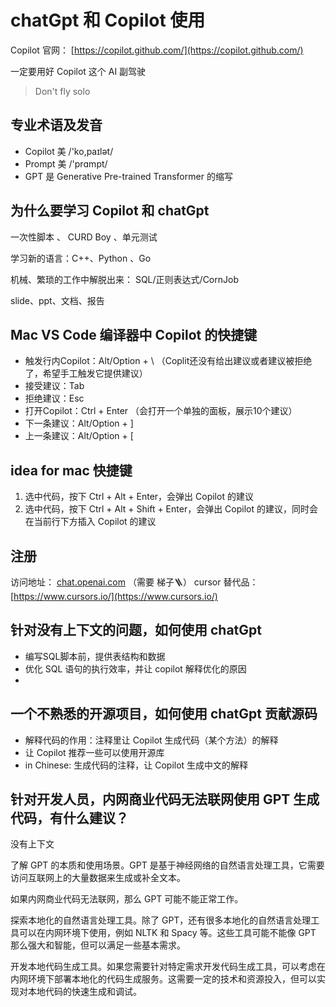 # chatGpt 和 Copilot 使用

Copilot 官网： [https://copilot.github.com/](https://copilot.github.com/) 

一定要用好 Copilot 这个 AI 副驾驶

> Don't fly solo

## 专业术语及发音

- Copilot 美 /'ko,paɪlət/
- Prompt 美 /'prɑmpt/
- GPT 是 Generative Pre-trained Transformer 的缩写

## 为什么要学习 Copilot 和 chatGpt

一次性脚本 、 CURD Boy 、单元测试

学习新的语言：C++、Python 、Go

机械、繁琐的工作中解脱出来： SQL/正则表达式/CornJob

slide、ppt、文档、报告

## Mac VS Code 编译器中 Copilot 的快捷键 

- 触发行内Copilot：Alt/Option + \ （Coplit还没有给出建议或者建议被拒绝了，希望手工触发它提供建议）
- 接受建议：Tab
- 拒绝建议：Esc
- 打开Copilot：Ctrl + Enter （会打开一个单独的面板，展示10个建议）
- 下一条建议：Alt/Option + ]
- 上一条建议：Alt/Option + [

## idea for mac 快捷键

1. 选中代码，按下 Ctrl + Alt + Enter，会弹出 Copilot 的建议
2. 选中代码，按下 Ctrl + Alt + Shift + Enter，会弹出 Copilot 的建议，同时会在当前行下方插入 Copilot 的建议

## 注册

访问地址： [chat.openai.com](https://chat.openai.com) （需要 梯子🪜）
cursor 替代品： [https://www.cursors.io/](https://www.cursors.io/)

## 针对没有上下文的问题，如何使用 chatGpt

- 编写SQL脚本前，提供表结构和数据
- 优化 SQL 语句的执行效率，并让 copilot 解释优化的原因
- 

## 一个不熟悉的开源项目，如何使用 chatGpt 贡献源码

- 解释代码的作用：注释里让 Copilot 生成代码（某个方法）的解释
- 让 Copilot 推荐一些可以使用开源库
- in Chinese: 生成代码的注释，让 Copilot 生成中文的解释



## 针对开发人员，内网商业代码无法联网使用 GPT 生成代码，有什么建议？
没有上下文

了解 GPT 的本质和使用场景。GPT 是基于神经网络的自然语言处理工具，它需要访问互联网上的大量数据来生成或补全文本。

如果内网商业代码无法联网，那么 GPT 可能不能正常工作。

探索本地化的自然语言处理工具。除了 GPT，还有很多本地化的自然语言处理工具可以在内网环境下使用，例如 NLTK 和 Spacy 等。这些工具可能不能像 GPT 那么强大和智能，但可以满足一些基本需求。

开发本地代码生成工具。如果您需要针对特定需求开发代码生成工具，可以考虑在内网环境下部署本地化的代码生成服务。这需要一定的技术和资源投入，但可以实现对本地代码的快速生成和调试。



